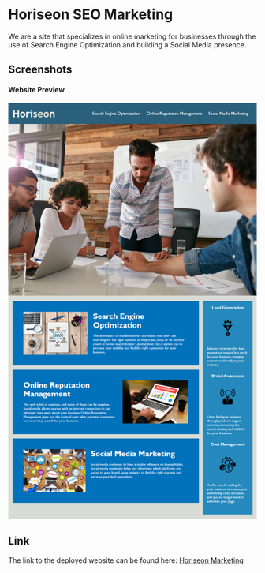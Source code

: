 # Horiseon SEO Marketing

We are a site that specializes in online marketing for businesses through the use of Search Engine Optimization and building a Social Media presence.

## Screenshots
#### Website Preview
![](assets/images/website-preview.png)

## Link 
The link to the deployed website can be found here:
[Horiseon Marketing](https://tahir-arslan.github.io/Horiseon-SEO-Marketing/)